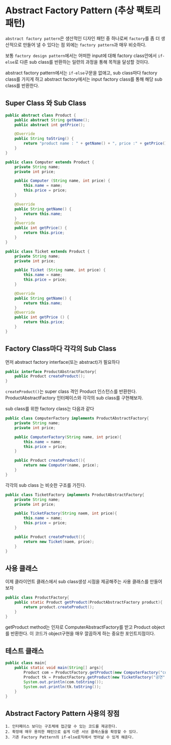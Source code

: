# Abstract Factory Pattern (추상 팩토리 패턴)
`abstract factory pattern`은 생산적인 디자인 패턴 중 하나로써 `factory`를 좀 더 생산적으로 만들어 낼 수 있다는 점 외에는 `factory pattern`과 매우 비슷하다.

보통 `factory design pattern`에서는 어떠한 input에 대해 factory class안에서 `if-else`로 다른 sub class를 반환하는 일련의 과정을 통해 목적을 달성할 것이다.

abstract factory pattern에서는 `if-else`구문을 없애고, sub class마다 factory class를 가지게 하고 abstract factory에서는 input factory class를 통해 해당 sub class를 반환한다. 

## Super Class 와 Sub Class
```java
public abstract class Product {
    public abstract String getName();
    public abstract int getPrice();

    @Override
    public String toString() {
        return "product name : " + getName() + ", price :" + getPrice();
    }
}
```

```java
public class Computer extends Product {
    private String name;
    private int price;

    public Computer (String name, int price) {
        this.name = name;
        this.price = price;
    }

    @Override
    public String getName() {
        return this.name;
    }
    @Override
    public int getPrice() {
        return this.price;
    }
}
```

```java
public class Ticket extends Product {
    private String name;
    private int price;

    public Ticket (String name, int price) {
        this.name = name;
        this.price = price;
    }

    @Override
    public String getName() {
        return this.name;
    }
    @Override
    public int getPrice () {
        return this.price;
    }
}
```

## Factory Class마다 각각의 Sub Class
먼저 abstract factory interface(또는 abstract)가 필요하다
```java
public interface ProductAbstractFactory{
	public Product createProduct();
}
```
`createProduct()`는 super class 격인 Product 인스턴스를 반환한다. 
ProductAbstractFactory 인터페이스와 각각의 sub class를 구현해보자.

sub class를 위한 factory class는 다음과 같다
```java
public class ComputerFactory implements ProductAbstractFactory{
	private String name;
	private int price;	

	public ComputerFactory(String name, int price){
		this.name = name;
		this.price = price;
	}

	public Product createProduct(){
		return new Computer(name, price);
	}
}
```

각각의 sub class 는 비슷한 구조를 가진다.
```java
public class TicketFactory implements ProductAbstractFactory{
	private String name;
	private int price;

	public TicketFactory(String naem, int price){
		this.name = name;
		this.price = price;
	}

	public Product createProduct(){
		return new Ticket(naem, price);
	}
}
```

## 사용 클래스
이제 클라이언트 클래스에서 sub class생성 시점을 제공해주는 사용 클래스를 만들어보자
```java
public class ProductFactory{
	public static Product getProduct(ProductAbstractFactory product){
		return product.createProduct();
	}
}
```
getProduct method는 인자로 ComputerAbstractFactory를 받고 Product object를 반환한다. 이 코드가 object구현을 매우 깔끔하게 하는 중요한 포인트지점이다.

## 테스트 클래스
```java
public class main{
	public static void main(String[] args){
		Product com = ProductFactory.getProduct(new ComputerFactory("com1", 2000));
		Product tk = ProductFactory.getProduct(new TicketFactory("공연", 10000));
		System.out.println(com.toString());
        System.out.println(tk.toString());
	}
}
``` 


## Abstract Factory Pattern 사용의 장점
	1. 인터페이스 보다는 구조체에 접근할 수 있는 코드를 제공한다.
	2. 확장에 매우 용의한 패턴으로 쉽게 다른 서브 클래스들을 확장할 수 있다.
	3. 기존 Factory Pattern의 if-else로직에서 벗어날 수 있게 해준다.



